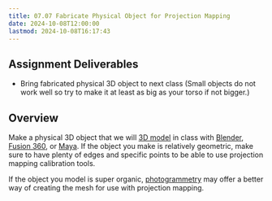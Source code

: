 ```yaml
---
title: 07.07 Fabricate Physical Object for Projection Mapping
date: 2024-10-08T12:00:00
lastmod: 2024-10-08T16:17:43
---
```


## Assignment Deliverables

- Bring fabricated physical 3D object to next class (Small objects do not work well so try to make it at least as big as your torso if not bigger.)

## Overview

Make a physical 3D object that we will [3D model](../../../../3d-modeling/3d-modeling.md) in class with [Blender](../../../../3d-modeling/blender/blender.md), [Fusion 360](../../../../3d-modeling/fusion-360/fusion-360.md), or [Maya](../../../../3d-modeling/maya/maya.md). If the object you make is relatively geometric, make sure to have plenty of edges and specific points to be able to use projection mapping calibration tools.

If the object you model is super organic, [photogrammetry](../../../../3d-modeling/photogrammetry-software.md) may offer a better way of creating the mesh for use with projection mapping.
